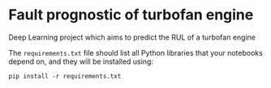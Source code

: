 # Fault prognostic of turbofan engine
Deep Learning project which aims to predict the RUL of a turbofan engine

The `requirements.txt` file should list all Python libraries that your notebooks
depend on, and they will be installed using:

```
pip install -r requirements.txt
```

